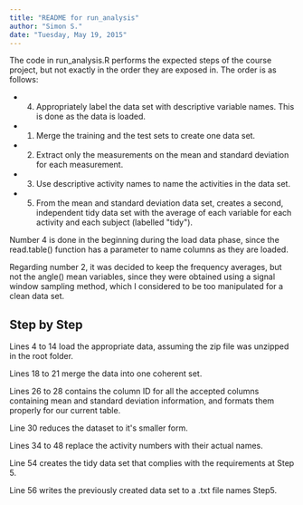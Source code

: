 ```yaml
---
title: "README for run_analysis"
author: "Simon S."
date: "Tuesday, May 19, 2015"
---
```


The code in run_analysis.R performs the expected steps of the course project, but not exactly in the order they are exposed in. The order is as follows:

- 4. Appropriately label the data set with descriptive variable names. This is done as the data is loaded.
- 1. Merge the training and the test sets to create one data set.
- 2. Extract only the measurements on the mean and standard deviation for each measurement.
- 3. Use descriptive activity names to name the activities in the data set.
- 5. From the mean and standard deviation data set, creates a second, independent tidy data set with the average of each variable for each activity and each subject (labelled "tidy").

Number 4 is done in the beginning during the load data phase, since the read.table() function has a parameter to name columns as they are loaded.

Regarding number 2, it was decided to keep the frequency averages, but not the angle() mean variables, since they were obtained using a signal window sampling method, which I considered to be too manipulated for a clean data set.

## Step by Step

Lines 4 to 14 load the appropriate data, assuming the zip file was unzipped in the root folder.

Lines 18 to 21 merge the data into one coherent set.

Lines 26 to 28 contains the column ID for all the accepted columns containing mean and standard deviation information, and formats them properly for our current table.

Line 30 reduces the dataset to it's smaller form.

Lines 34 to 48 replace the activity numbers with their actual names.

Line 54 creates the tidy data set that complies with the requirements at Step 5.

Line 56 writes the previously created data set to a .txt file names Step5.
